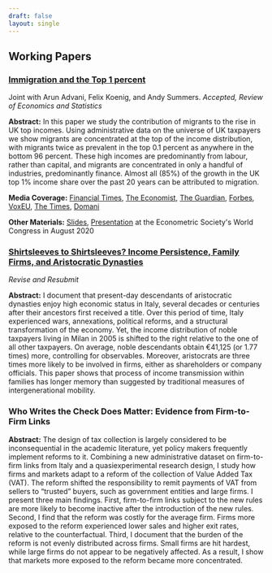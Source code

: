 ```yaml
---
draft: false
layout: single
---
```


## Working Papers

### [Immigration and the Top 1 percent](https://warwick.ac.uk/fac/soc/economics/research/centres/cage/manage/publications/wp508.2020.pdf)

Joint with Arun Advani, Felix Koenig, and Andy Summers. *Accepted, Review of Economics and Statistics*

**Abstract:** In this paper we study the contribution of migrants to the rise in UK top incomes. Using administrative data on the universe of UK taxpayers we show migrants are concentrated at the top of the income distribution, with migrants twice as prevalent in the top 0.1 percent as anywhere in the bottom 96 percent. These high incomes are predominantly from labour, rather than capital, and migrants are concentrated in only a handful of industries, predominantly finance. Almost all (85%) of the growth in the UK top 1% income share over the past 20 years can be attributed to migration.

**Media Coverage:** [Financial Times](https://www.ft.com/content/0e7aafcf-4e69-4124-9a43-027177d8a4b9), [The Economist](https://www.economist.com/britain/2020/09/24/does-immigration-import-inequality), [The Guardian](https://www.theguardian.com/money/2020/sep/20/about-a-quarter-of-the-uks-top-earners-are-migrants-data-shows?CMP=share_btn_tw), [Forbes](https://www.forbes.com/sites/chantaldasilva/2020/09/21/nearly-a-quarter-of-uks-top-one-percent-are-migrants-study-finds/#557e6cea1935), [VoxEU](https://voxeu.org/article/immigration-and-top-1), [The Times](https://www.thetimes.co.uk/article/foreigners-don-t-take-jobs-they-create-them-and-boost-the-treasury-m8fmx6z3w), [Domani](https://www.editorialedomani.it/economia/dati/l1-per-cento-pi-ricco-anche-migrante-gota1gly)

**Other Materials:** [Slides](/slides/AKPS_Slides.pdf), [Presentation](https://www.youtube.com/watch?v=A25e9KPowok&t=3736s&ab_channel=DuuzraStreaming) at the Econometric Society's World Congress in August 2020

### [Shirtsleeves to Shirtsleeves? Income Persistence, Family Firms, and Aristocratic Dynasties](/papers/Shirtsleeves_to_shirtsleeves.pdf)

*Revise and Resubmit*

**Abstract:** I document that present-day descendants of aristocratic dynasties enjoy high economic
status in Italy, several decades or centuries after their ancestors first received a title.
Over this period of time, Italy experienced wars, annexations, political reforms, and
a structural transformation of the economy. Yet, the income distribution of noble taxpayers
living in Milan in 2005 is shifted to the right relative to the one of all other
taxpayers. On average, noble descendants obtain €41,125 (or 1.77 times) more, controlling
for observables. Moreover, aristocrats are three times more likely to be involved in
firms, either as shareholders or company officials. This paper shows that process of
income transmission within families has longer memory than suggested by traditional
measures of intergenerational mobility.

### Who Writes the Check Does Matter: Evidence from Firm-to-Firm Links

**Abstract:** The design of tax collection is largely considered to be inconsequential in the academic literature, yet policy makers frequently implement reforms to it. Combining a new administrative dataset on firm-to-firm links from Italy and a quasiexperimental research design, I study how firms and markets adapt to a reform of the collection of Value Added Tax (VAT). The reform shifted the responsibility to remit payments of VAT from sellers to “trusted” buyers, such as government entities and large firms. I present three main findings. First, firm-to-firm links subject to the new rules are more likely to become inactive after the introduction of the new rules. Second, I find that the reform was costly for the average firm. Firms more exposed to the reform experienced lower sales and higher exit rates, relative to the counterfactual. Third, I document that the burden of the reform is not evenly distributed across firms. Small firms are hit hardest, while large firms do not appear to be negatively affected. As a result, I show that markets more exposed to the reform became more concentrated.

